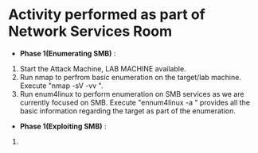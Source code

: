 # Activity performed as part of Network Services Room

- **Phase 1(Enumerating SMB)** :

1. Start the Attack Machine, LAB MACHINE available.
2. Run nmap to perfrom basic enumeration on the target/lab machine. Execute "nmap -sV -vv <IP>".
3. Run enum4linux to perform enumeration on SMB services as we are currently focused on SMB. Execute "ennum4linux -a <IP>" provides all the basic information regarding the target as part of the enumeration.

- **Phase 1(Exploiting SMB)** :

1. 